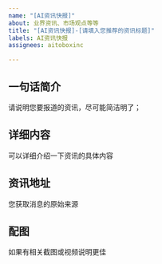 ```yaml
---
name: "[AI资讯快报]"
about: 业界资讯、市场观点等等
title: "[AI资讯快报]-[请填入您推荐的资讯标题]"
labels: AI资讯快报
assignees: aitoboxinc

---
```


## 一句话简介

请说明您要报道的资讯，尽可能简洁明了；

## 详细内容

可以详细介绍一下资讯的具体内容

## 资讯地址

您获取消息的原始来源

## 配图

如果有相关截图或视频说明更佳
